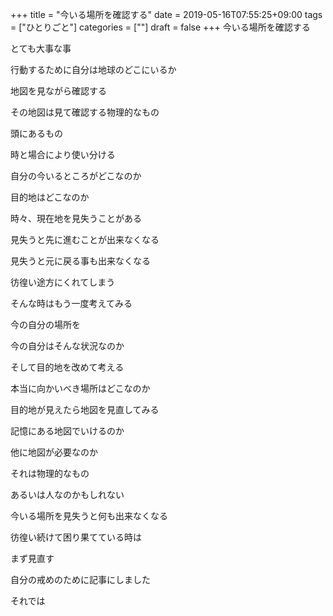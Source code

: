 +++
title = "今いる場所を確認する"
date = 2019-05-16T07:55:25+09:00
tags = ["ひとりごと"]
categories = [""]
draft = false
+++
今いる場所を確認する

とても大事な事

行動するために自分は地球のどこにいるか

地図を見ながら確認する

その地図は見て確認する物理的なもの

頭にあるもの

時と場合により使い分ける

自分の今いるところがどこなのか

目的地はどこなのか

時々、現在地を見失うことがある

見失うと先に進むことが出来なくなる

見失うと元に戻る事も出来なくなる

彷徨い途方にくれてしまう

そんな時はもう一度考えてみる

今の自分の場所を

今の自分はそんな状況なのか

そして目的地を改めて考える

本当に向かいべき場所はどこなのか

目的地が見えたら地図を見直してみる

記憶にある地図でいけるのか

他に地図が必要なのか

それは物理的なもの

あるいは人なのかもしれない

今いる場所を見失うと何も出来なくなる

彷徨い続けて困り果てている時は

まず見直す

自分の戒めのために記事にしました

それでは
